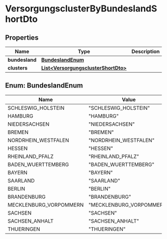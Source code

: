

# VersorgungsclusterByBundeslandShortDto


## Properties

| Name | Type | Description | Notes |
|------------ | ------------- | ------------- | -------------|
|**bundesland** | [**BundeslandEnum**](#BundeslandEnum) |  |  [optional] |
|**clusters** | [**List&lt;VersorgungsclusterShortDto&gt;**](VersorgungsclusterShortDto.md) |  |  [optional] |



## Enum: BundeslandEnum

| Name | Value |
|---- | -----|
| SCHLESWIG_HOLSTEIN | &quot;SCHLESWIG_HOLSTEIN&quot; |
| HAMBURG | &quot;HAMBURG&quot; |
| NIEDERSACHSEN | &quot;NIEDERSACHSEN&quot; |
| BREMEN | &quot;BREMEN&quot; |
| NORDRHEIN_WESTFALEN | &quot;NORDRHEIN_WESTFALEN&quot; |
| HESSEN | &quot;HESSEN&quot; |
| RHEINLAND_PFALZ | &quot;RHEINLAND_PFALZ&quot; |
| BADEN_WUERTTEMBERG | &quot;BADEN_WUERTTEMBERG&quot; |
| BAYERN | &quot;BAYERN&quot; |
| SAARLAND | &quot;SAARLAND&quot; |
| BERLIN | &quot;BERLIN&quot; |
| BRANDENBURG | &quot;BRANDENBURG&quot; |
| MECKLENBURG_VORPOMMERN | &quot;MECKLENBURG_VORPOMMERN&quot; |
| SACHSEN | &quot;SACHSEN&quot; |
| SACHSEN_ANHALT | &quot;SACHSEN_ANHALT&quot; |
| THUERINGEN | &quot;THUERINGEN&quot; |



